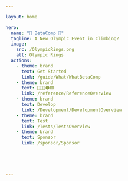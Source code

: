 ```yaml
---

layout: home

hero:
  name: "🔷 BetaComp 🔷"
  tagline: A New Olympic Event in Climbing?
  image:
    src: /OlympicRings.png
    alt: Olympic Rings
  actions:
    - theme: brand
      text: Get Started
      link: /guide/What/WhatBetaComp
    - theme: brand
      text: 🔷🔺💜🟠🟩
      link: /reference/ReferenceOverview
    - theme: brand
      text: Develop
      link: /Development/DevelopmentOverview
    - theme: brand
      text: Test
      link: /Tests/TestsOverview
    - theme: brand
      text: Sponsor
      link: /sponsor/Sponsor





---
```


